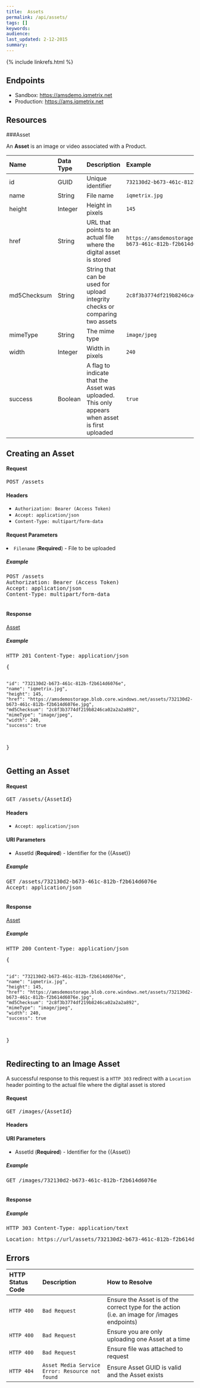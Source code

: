 ```yaml
---
title:  Assets
permalink: /api/assets/
tags: []
keywords: 
audience: 
last_updated: 2-12-2015
summary: 
---
```

{% include linkrefs.html %}



## Endpoints

* Sandbox: <a href="https://amsdemo.iqmetrix.net">https://amsdemo.iqmetrix.net</a>
* Production: <a href="https://ams.iqmetrix.net">https://ams.iqmetrix.net</a>

## Resources

###Asset

An **Asset** is an image or video associated with a Product.

| Name | Data Type | Description | Example |
|:-----|:----------|:------------|:--------|
| id | GUID | Unique identifier | `732130d2-b673-461c-812b-f2b614d6076e` |
| name | String | File name | `iqmetrix.jpg` |
| height | Integer | Height in pixels | `145` |
| href | String | URL that points to an actual file where the digital asset is stored | `https://amsdemostorage.blob.core.windows.net/assets/732130d2-b673-461c-812b-f2b614d6076e.jpg` |
| md5Checksum | String | String that can be used for upload integrity checks or comparing two assets | `2c8f3b3774df219b8246ca02a2a2a892` |
| mimeType | String | The mime type | `image/jpeg` |
| width | Integer | Width in pixels | `240` |
| success | Boolean | A flag to indicate that the Asset was uploaded. This only appears when asset is first uploaded | `true` |






<h2 id='creating-an-asset' class='clickable-header top-level-header'>Creating an Asset</h2>



<h4>Request</h4>

<pre>
POST /assets
</pre>

#### Headers


* `Authorization: Bearer (Access Token)`
* `Accept: application/json`
* `Content-Type: multipart/form-data`





#### Request Parameters

<li><code>Filename</code> (<strong>Required</strong>) - File to be uploaded</li>


<h5>Example</h5>

<pre>
POST /assets
Authorization: Bearer (Access Token)
Accept: application/json
Content-Type: multipart/form-data

</pre>

#### Response


<a href='#asset'>Asset</a>

<h5>Example</h5>

<pre>
HTTP 201 Content-Type: application/json
</pre><pre>{
    "id": "732130d2-b673-461c-812b-f2b614d6076e",
    "name": "iqmetrix.jpg",
    "height": 145,
    "href": "https://amsdemostorage.blob.core.windows.net/assets/732130d2-b673-461c-812b-f2b614d6076e.jpg",
    "md5Checksum": "2c8f3b3774df219b8246ca02a2a2a892",
    "mimeType": "image/jpeg",
    "width": 240,
    "success": true
}</pre>

<h2 id='getting-an-asset' class='clickable-header top-level-header'>Getting an Asset</h2>



<h4>Request</h4>

<pre>
GET /assets/{AssetId}
</pre>

#### Headers


* `Accept: application/json`



#### URI Parameters


* AssetId (**Required**)  - Identifier for the {{Asset}} 



<h5>Example</h5>

<pre>
GET /assets/732130d2-b673-461c-812b-f2b614d6076e
Accept: application/json

</pre>

#### Response


<a href='#asset'>Asset</a>

<h5>Example</h5>

<pre>
HTTP 200 Content-Type: application/json
</pre><pre>{
    "id": "732130d2-b673-461c-812b-f2b614d6076e",
    "name": "iqmetrix.jpg",
    "height": 145,
    "href": "https://amsdemostorage.blob.core.windows.net/assets/732130d2-b673-461c-812b-f2b614d6076e.jpg",
    "md5Checksum": "2c8f3b3774df219b8246ca02a2a2a892",
    "mimeType": "image/jpeg",
    "width": 240,
    "success": true
}</pre>

<h2 id='redirecting-to-an-image-asset' class='clickable-header top-level-header'>Redirecting to an Image Asset</h2>

A successful response to this request is a `HTTP 303` redirect with a `Location` header pointing to the actual file where the digital asset is stored

<h4>Request</h4>

<pre>
GET /images/{AssetId}
</pre>

#### Headers





#### URI Parameters


* AssetId (**Required**)  - Identifier for the {{Asset}} 



<h5>Example</h5>

<pre>
GET /images/732130d2-b673-461c-812b-f2b614d6076e

</pre>

#### Response



<h5>Example</h5>

<pre>
HTTP 303 Content-Type: application/text
</pre><pre>Location: https://url/assets/732130d2-b673-461c-812b-f2b614d6076e.jpg</pre>

## Errors

| HTTP Status Code | Description | How to Resolve |
|:-----------------|:------------|:---------------|
| `HTTP 400` | `Bad Request` | Ensure the Asset is of the correct type for the action (i.e. an image for /images endpoints) |
| `HTTP 400` | `Bad Request` | Ensure you are only uploading one Asset at a time |
| `HTTP 400` | `Bad Request` | Ensure file was attached to request |
| `HTTP 404` | `Asset Media Service Error: Resource not found` | Ensure Asset GUID is valid and the Asset exists |

